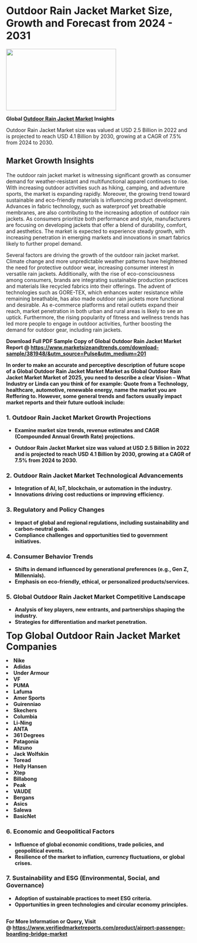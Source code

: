 <H1>Outdoor Rain Jacket Market Size, Growth and Forecast from 2024 - 2031</H1><img class="aligncenter size-medium wp-image-584254" src="https://thirdeyenews.in/wp-content/uploads/2024/09/Global-Market-Research-300x168.jpeg" alt="" width="300" height="168" /><p><strong>Global&nbsp;<a href="https://www.marketsizeandtrends.com/download-sample/381948/&amp;utm_source=Pulse&amp;utm_medium=201">Outdoor Rain Jacket Market</a> Insights</strong></p><p>Outdoor Rain Jacket Market size was valued at USD 2.5 Billion in 2022 and is projected to reach USD 4.1 Billion by 2030, growing at a CAGR of 7.5% from 2024 to 2030.</p><p><h2>Market Growth Insights</h2> <p>The outdoor rain jacket market is witnessing significant growth as consumer demand for weather-resistant and multifunctional apparel continues to rise. With increasing outdoor activities such as hiking, camping, and adventure sports, the market is expanding rapidly. Moreover, the growing trend toward sustainable and eco-friendly materials is influencing product development. Advances in fabric technology, such as waterproof yet breathable membranes, are also contributing to the increasing adoption of outdoor rain jackets. As consumers prioritize both performance and style, manufacturers are focusing on developing jackets that offer a blend of durability, comfort, and aesthetics. The market is expected to experience steady growth, with increasing penetration in emerging markets and innovations in smart fabrics likely to further propel demand. <p><strong></strong></p> <p>Several factors are driving the growth of the outdoor rain jacket market. Climate change and more unpredictable weather patterns have heightened the need for protective outdoor wear, increasing consumer interest in versatile rain jackets. Additionally, with the rise of eco-consciousness among consumers, brands are integrating sustainable production practices and materials like recycled fabrics into their offerings. The advent of technologies such as GORE-TEX, which enhances water resistance while remaining breathable, has also made outdoor rain jackets more functional and desirable. As e-commerce platforms and retail outlets expand their reach, market penetration in both urban and rural areas is likely to see an uptick. Furthermore, the rising popularity of fitness and wellness trends has led more people to engage in outdoor activities, further boosting the demand for outdoor gear, including rain jackets. <p><strong></p><p><span class=""><strong>Download Full PDF Sample Copy of Global Outdoor Rain Jacket Market Report</strong> @ <a href="https://www.marketsizeandtrends.com/download-sample/381948/&amp;utm_source=Pulse&amp;utm_medium=201" target="_blank">https://www.marketsizeandtrends.com/download-sample/381948/&amp;utm_source=Pulse&amp;utm_medium=201</a></span></p><p>In order to make an accurate and perceptive description of future scope of a Global&nbsp;Outdoor Rain Jacket Market Market as Global&nbsp;Outdoor Rain Jacket Market Market of 2025, you need to describe a clear Vision &ndash; What Industry or Linda can you think of for example: Quote from a Technology, healthcare, automotive, renewable energy, name the market you are Reffering to. However, some general trends and factors usually impact market reports and their future outlook include:</p><h3>1.&nbsp;<strong>Outdoor Rain Jacket Market Growth Projections</strong></h3><ul><li>Examine market size trends, revenue estimates and CAGR (Compounded Annual Growth Rate) projections.</li><li><p>Outdoor Rain Jacket Market size was valued at USD 2.5 Billion in 2022 and is projected to reach USD 4.1 Billion by 2030, growing at a CAGR of 7.5% from 2024 to 2030.</p></li></ul><h3>2.&nbsp;<strong>Outdoor Rain Jacket Market Technological Advancements</strong></h3><ul><li>Integration of AI, IoT, blockchain, or automation in the industry.</li><li>Innovations driving cost reductions or improving efficiency.</li></ul><h3>3.&nbsp;<strong>Regulatory and Policy Changes</strong></h3><ul><li>Impact of global and regional regulations, including sustainability and carbon-neutral goals.</li><li>Compliance challenges and opportunities tied to government initiatives.</li></ul><h3>4.&nbsp;<strong>Consumer Behavior Trends</strong></h3><ul><li>Shifts in demand influenced by generational preferences (e.g., Gen Z, Millennials).</li><li>Emphasis on eco-friendly, ethical, or personalized products/services.</li></ul><h3>5.&nbsp;<strong>Global Outdoor Rain Jacket Market Competitive Landscape</strong></h3><ul><li>Analysis of key players, new entrants, and partnerships shaping the industry.</li><li>Strategies for differentiation and market penetration.</li></ul><p data-pm-slice="1 1 []"><span style="color: inherit; font-family: inherit; font-size: 25px;">Top Global Outdoor Rain Jacket Market Companies</span></p><div class="" data-test-id=""><p><li>Nike</li><li> Adidas</li><li> Under Armour</li><li> VF</li><li> PUMA</li><li> Lafuma</li><li> Amer Sports</li><li> Guirenniao</li><li> Skechers</li><li> Columbia</li><li> Li-Ning</li><li> ANTA</li><li> 361 Degrees</li><li> Patagonia</li><li> Mizuno</li><li> Jack Wolfskin</li><li> Toread</li><li> Helly Hansen</li><li> Xtep</li><li> Billabong</li><li> Peak</li><li> VAUDE</li><li> Bergans</li><li> Asics</li><li> Salewa</li><li> BasicNet</li></p></div><h3>6.&nbsp;<strong>Economic and Geopolitical Factors</strong></h3><ul><li>Influence of global economic conditions, trade policies, and geopolitical events.</li><li>Resilience of the market to inflation, currency fluctuations, or global crises.</li></ul><h3>7.&nbsp;<strong>Sustainability and ESG (Environmental, Social, and Governance)</strong></h3><ul><li>Adoption of sustainable practices to meet ESG criteria.</li><li>Opportunities in green technologies and circular economy principles.</li></ul><h2><strong style="font-size: 14px;">For More Information or Query, Visit @&nbsp;</strong><a style="background-color: #ffffff; font-size: 14px;" href="https://www.marketsizeandtrends.com/report/outdoor-rain-jacket-market/" target="_blank">https://www.verifiedmarketreports.com/product/airport-passenger-boarding-bridge-market</a></h2>
